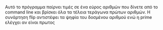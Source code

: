 Αυτό το πρόγραμμα παίρνει τιμές σε ένα εύρος αριθμών που δίνετε από το command line και βρίσκει όλα τα τέλεια τεράγωνα πρώτων αριθμών. 
Η συνάρτηση flip αντιστέφει τα ψηφία του δοσμένου αριθμού ενώ η prime ελέγχει αν είναι πρωτος 
